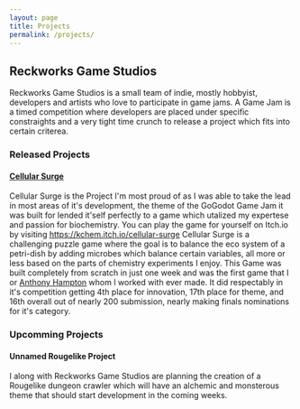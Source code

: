 ```yaml
---
layout: page
title: Projects
permalink: /projects/
---
```


## Reckworks Game Studios
Reckworks Game Studios is a small team of indie, mostly hobbyist, developers and artists who love to participate in game jams. A Game Jam is a timed competition where developers are placed under specific constraights and a very tight time crunch to release a project which fits into certain criterea.

### Released Projects

#### [Cellular Surge](https://kchem.itch.io/cellular-surge)
Cellular Surge is the Project I'm most proud of as I was able to take the lead in most areas of it's development, the theme of the GoGodot Game Jam it was built for lended it'self perfectly to a game which utalized my expertese and passion for biochemistry. You can play the game for yourself on Itch.io by visiting https://kchem.itch.io/cellular-surge
Cellular Surge is a challenging puzzle game where the goal is to balance the eco system of a petri-dish by adding microbes which balance certain variables, all more or less based on the parts of chemistry experiments I enjoy. This Game was built completely from scratch in just one week and was the first game that I or [Anthony Hampton](https://k-dallas.github.io/people/) whom I worked with ever made. It did respectably in it's competition getting 4th place for innovation, 17th place for theme, and 16th overall out of nearly 200 submission, nearly making finals nominations for it's category.

### Upcomming Projects

#### Unnamed Rougelike Project
I along with Reckworks Game Studios are planning the creation of a Rougelike dungeon crawler which will have an alchemic and monsterous theme that should start development in the coming weeks.
